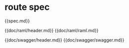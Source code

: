 # route spec

{{spec.md}}

{{doc/raml/header.md}}
{{doc/raml/raml.md}}

{{doc/swagger/header.md}}
{{doc/swagger/swagger.md}}
